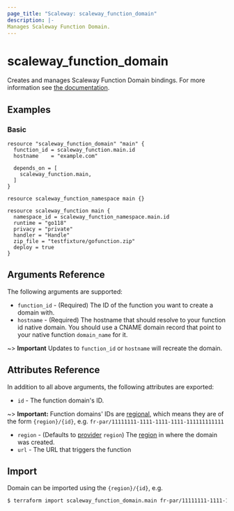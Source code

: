 ```yaml
---
page_title: "Scaleway: scaleway_function_domain"
description: |-
Manages Scaleway Function Domain.
---
```


# scaleway_function_domain

Creates and manages Scaleway Function Domain bindings.
For more information see [the documentation](https://developers.scaleway.com/en/products/functions/api/).

## Examples

### Basic

```hcl
resource "scaleway_function_domain" "main" {
  function_id = scaleway_function.main.id
  hostname    = "example.com"

  depends_on = [
    scaleway_function.main,
  ]
}

resource scaleway_function_namespace main {}

resource scaleway_function main {
  namespace_id = scaleway_function_namespace.main.id
  runtime = "go118"
  privacy = "private"
  handler = "Handle"
  zip_file = "testfixture/gofunction.zip"
  deploy = true
}
```

## Arguments Reference

The following arguments are supported:

- `function_id` - (Required) The ID of the function you want to create a domain with.
- `hostname` - (Required) The hostname that should resolve to your function id native domain.
  You should use a CNAME domain record that point to your native function `domain_name` for it.

~> **Important** Updates to `function_id` or `hostname` will recreate the domain.

## Attributes Reference

In addition to all above arguments, the following attributes are exported:

- `id` - The function domain's ID.

~> **Important:** Function domains' IDs are [regional](../guides/regions_and_zones.md#resource-ids), which means they are of the form `{region}/{id}`, e.g. `fr-par/11111111-1111-1111-1111-111111111111`

- `region` - (Defaults to [provider](../index.md#arguments-reference) `region`) The [region](../guides/regions_and_zones.md#regions) in where the domain was created.
- `url` - The URL that triggers the function

## Import

Domain can be imported using the `{region}/{id}`, e.g.

```bash
$ terraform import scaleway_function_domain.main fr-par/11111111-1111-1111-1111-111111111111
```
